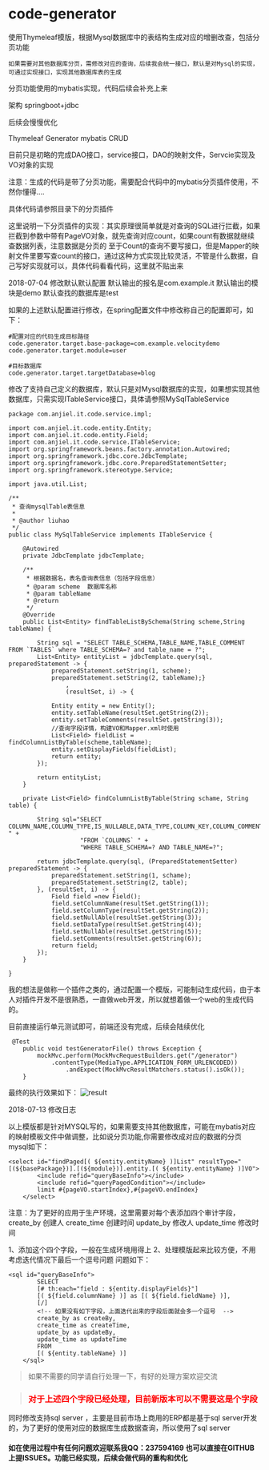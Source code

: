 # code-generator

使用Thymeleaf模版，根据Mysql数据库中的表结构生成对应的增删改查，包括分页功能

`如果需要对其他数据库分页，需修改对应的查询，后续我会统一接口，默认是对Mysql的实现，可通过实现接口，实现其他数据库表的生成
`





分页功能使用的mybatis实现，代码后续会补充上来

架构
springboot+jdbc  

后续会慢慢优化

Thymeleaf Generator mybatis  CRUD   

目前只是初略的完成DAO接口，service接口，DAO的映射文件，Servcie实现及VO对象的实现

注意：生成的代码是带了分页功能，需要配合代码中的mybatis分页插件使用，不然你懂得....

具体代码请参照目录下的分页插件

这里说明一下分页插件的实现：其实原理很简单就是对查询的SQL进行拦截，如果拦截到参数中带有PageVO对象，就先查询对应count，如果count有数据就继续查数据列表，注意数据是分页的
至于Count的查询不要写接口，但是Mapper的映射文件里要写查count的接口，通过这种方式实现比较灵活，不管是什么数据，自己写好实现就可以，具体代码看看代码，这里就不贴出来


2018-07-04 修改默认默认配置
默认输出的报名是com.example.it 
默认输出的模块是demo
默认查找的数据库是test

如果的上述默认配置进行修改，在spring配置文件中修改称自己的配置即可，如下：
```
#配置对应的代码生成目标路径
code.generator.target.base-package=com.example.velocitydemo
code.generator.target.module=user

#目标数据库
code.generator.target.targetDatabase=blog
```

修改了支持自己定义的数据库，默认只是对Mysql数据库的实现，如果想实现其他数据库，只需实现ITableService接口，具体请参照MySqlTableService
```
package com.anjiel.it.code.service.impl;

import com.anjiel.it.code.entity.Entity;
import com.anjiel.it.code.entity.Field;
import com.anjiel.it.code.service.ITableService;
import org.springframework.beans.factory.annotation.Autowired;
import org.springframework.jdbc.core.JdbcTemplate;
import org.springframework.jdbc.core.PreparedStatementSetter;
import org.springframework.stereotype.Service;

import java.util.List;

/**
 * 查询mysqlTable表信息
 *
 * @author liuhao
 */
public class MySqlTableService implements ITableService {

    @Autowired
    private JdbcTemplate jdbcTemplate;

    /**
     * 根据数据名，表名查询表信息（包括字段信息）
     * @param scheme  数据库名称
     * @param tableName
     * @return
     */
    @Override
    public List<Entity> findTableListBySchema(String scheme,String tableName) {

        String sql = "SELECT TABLE_SCHEMA,TABLE_NAME,TABLE_COMMENT FROM `TABLES` where TABLE_SCHEMA=? and table_name = ?";
        List<Entity> entityList = jdbcTemplate.query(sql, preparedStatement -> {
            preparedStatement.setString(1, scheme);
            preparedStatement.setString(2, tableName);}
                ,
                (resultSet, i) -> {

            Entity entity = new Entity();
            entity.setTableName(resultSet.getString(2));
            entity.setTableComments(resultSet.getString(3));
            //查询字段详情，构建VO和Mapper.xml时使用
            List<Field> fieldList = findColumnListByTable(scheme,tableName);
            entity.setDisplayFields(fieldList);
            return entity;
        });

        return entityList;
    }

    private List<Field> findColumnListByTable(String schame, String table) {

        String sql="SELECT COLUMN_NAME,COLUMN_TYPE,IS_NULLABLE,DATA_TYPE,COLUMN_KEY,COLUMN_COMMENT " +
                    "FROM `COLUMNS` " +
                    "WHERE TABLE_SCHEMA=? AND TABLE_NAME=?";

        return jdbcTemplate.query(sql, (PreparedStatementSetter) preparedStatement -> {
            preparedStatement.setString(1, schame);
            preparedStatement.setString(2, table);
        }, (resultSet, i) -> {
            Field field =new Field();
            field.setColumnName(resultSet.getString(1));
            field.setColumnType(resultSet.getString(2));
            field.setNullAble(resultSet.getString(3));
            field.setDataType(resultSet.getString(4));
            field.setNullAble(resultSet.getString(5));
            field.setComments(resultSet.getString(6));
            return field;
        });
    }

}

```
我的想法是做称一个插件之类的，通过配置一个模版，可能制动生成代码，由于本人对插件开发不是很熟悉，一直做web开发，所以就想着做一个web的生成代码的。

目前直接运行单元测试即可，前端还没有完成，后续会陆续优化
```
 @Test
    public void testGeneratorFile() throws Exception {
        mockMvc.perform(MockMvcRequestBuilders.get("/generator")
            .contentType(MediaType.APPLICATION_FORM_URLENCODED))
                .andExpect(MockMvcResultMatchers.status().isOk());
    }
```

最终的执行效果如下：
![result](https://github.com/liuhao0813/code-generator/blob/master/atta/result.png "运行结果如下")



2018-07-13 修改日志

以上模版都是针对MYSQL写的，如果需要支持其他数据库，可能在mybatis对应的映射模板文件中做调整，比如说分页功能,你需要修改成对应的数据的分页
mysql如下：
```$xslt
<select id="findPaged[( ${entity.entityName} )]List" resultType="[(${basePackage})].[(${module})].entity.[( ${entity.entityName} )]VO">
        <include refid="queryBaseInfo"></include>
        <include refid="queryPagedCondition"></include>
        limit #{pageVO.startIndex},#{pageVO.endIndex}
    </select>
```

注意：为了更好的应用于生产环境，这里需要对每个表添加四个审计字段，
create_by 创建人
create_time 创建时间
update_by 修改人
update_time 修改时间

1、添加这个四个字段，一般在生成环境用得上
2、处理模版起来比较方便，不用考虑迭代情况下最后一个逗号问题
问题如下：

```$xslt
<sql id="queryBaseInfo">
        SELECT 
        [# th:each="field : ${entity.displayFields}"]
        [( ${field.columnName} )] as [( ${field.fieldName} )], 
        [/]
        <!-- 如果没有如下字段，上面迭代出来的字段后面就会多一个逗号  -->
        create_by as createBy,
        create_time as createTime,
        update_by as updateBy,
        update_time as updateTime
        FROM
        [( ${entity.tableName} )]
    </sql>
```
> 如果不需要的同学请自行处理一下，有好的处理方案欢迎交流

> ### <font color="red">对于上述四个字段已经处理，目前新版本可以不需要这是个字段</font>



同时修改支持sql server ，主要是目前市场上商用的ERP都是基于sql server开发的，为了更好的使用对应的数据库生成数据查询，所以使用了sql server  



#### 如在使用过程中有任何问题欢迎联系我QQ：237594169 也可以直接在GITHUB上提ISSUES。功能已经实现，后续会做代码的重构和优化
